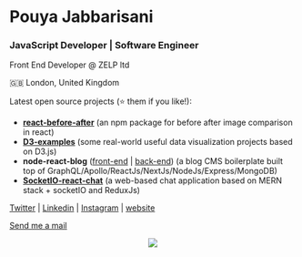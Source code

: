 # Pouya Jabbarisani
### JavaScript Developer | Software Engineer
Front End Developer @ ZELP ltd 

🇬🇧 London, United Kingdom

Latest open source projects (⭐️ them if you like!):

 - [**react-before-after**](https://github.com/pouyajabbarisani/react-before-after) (an npm package for before after image comparison in react)
 - [**D3-examples**](https://github.com/pouyajabbarisani/d3-examples) (some real-world useful data visualization projects based on D3.js)
 - **node-react-blog** ([front-end](https://github.com/pouyajabbarisani/node-react-blog-frontend) | [back-end](https://github.com/pouyajabbarisani/node-react-blog-backend)) (a blog CMS boilerplate built top of GraphQL/Apollo/ReactJs/NextJs/NodeJs/Express/MongoDB)
 - [**SocketIO-react-chat**](https://github.com/pouyajabbarisani/SocketIO-React-Chat) (a web-based chat application based on MERN stack + socketIO and ReduxJs)



[Twitter](https://twitter.com/PouyaJabbari) | [Linkedin](https://www.linkedin.com/in/pouyajabbarisani/) | [Instagram](https://www.instagram.com/pouyajabbarisani/) | [website](http://pouyajabbarisani.com/)

[Send me a mail](mailto:pouyajabbarisani@gmail.com)


<div align="center"><img src="https://github-readme-stats.vercel.app/api?username=PouyaJabbarisani&show_icons=true&count_private=true&hide_border=true" align="center" /></div>  
